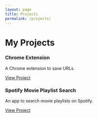 ```yaml
---
layout: page
title: Projects
permalink: /projects/
---
```


# My Projects

<div class="project-grid">
  <div class="project-card">
    <h3 class="project-title">Chrome Extension</h3>
    <p class="project-description">A Chrome extension to save URLs.</p>
    <a href="https://github.com/mayank9614/ChromeExtension_SaveURL" class="btn">View Project</a>
  </div>

  <div class="project-card">
    <h3 class="project-title">Spotify Movie Playlist Search</h3>
    <p class="project-description">An app to search movie playlists on Spotify.</p>
    <a href="https://github.com/mayank9614/spotifyAPPMovieSearch" class="btn">View Project</a>
  </div>

  <!-- Add more project cards as needed -->
</div>